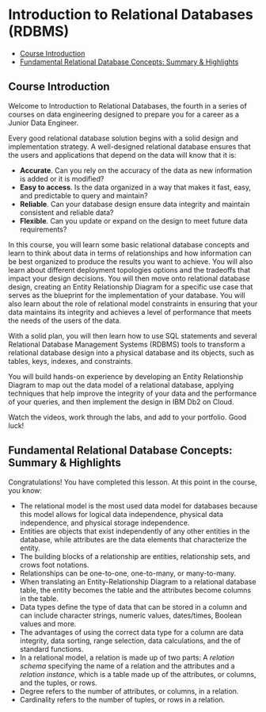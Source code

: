 # Introduction to Relational Databases (RDBMS)

   * [Course Introduction](#course-introduction)
   * [Fundamental Relational Database Concepts: Summary &amp; Highlights](#fundamental-relational-database-concepts-summary--highlights)

## Course Introduction

Welcome to Introduction to Relational Databases, the fourth in a series of courses on data engineering designed to prepare you for a career as a Junior Data Engineer. 

Every good relational database solution begins with a solid design and implementation strategy. A well-designed relational database ensures that the users and applications that depend on the data will know that it is:

- **Accurate**. Can you rely on the accuracy of the data as new information is added or it is modified? 
- **Easy to access**. Is the data organized in a way that makes it fast, easy, and predictable to query and maintain?
- **Reliable**. Can your database design ensure data integrity and maintain consistent and reliable data?
- **Flexible**. Can you update or expand on the design to meet future data requirements?

In this course, you will learn some basic relational database concepts and learn to think about data in terms of relationships and how information can be best organized to produce the results you want to achieve. You will also learn about different deployment topologies options and the tradeoffs that impact your design decisions. You will then move onto relational database design, creating an Entity Relationship Diagram for a specific use case that serves as the blueprint for the implementation of your database. You will also learn about the role of relational model constraints in ensuring that your data maintains its integrity and achieves a level of performance that meets the needs of the users of the data. 

With a solid plan, you will then learn how to use SQL statements and several Relational Database Management Systems (RDBMS) tools to transform a relational database design into a physical database and its objects, such as tables, keys, indexes, and constraints.

You will build hands-on experience by developing an Entity Relationship Diagram to map out the data model of a relational database, applying techniques that help improve the integrity of your data and the performance of your queries, and then implement the design in IBM Db2 on Cloud.

Watch the videos, work through the labs, and add to your portfolio. Good luck!


## Fundamental Relational Database Concepts: Summary & Highlights

Congratulations! You have completed this lesson. At this point in the course, you know: 

- The relational model is the most used data model for databases because this model allows for logical data independence, physical data independence, and physical storage independence. 
- Entities are objects that exist independently of any other entities in the database, while attributes are the data elements that characterize the entity.
- The building blocks of a relationship are entities, relationship sets, and crows foot notations. 
- Relationships can be one-to-one, one-to-many, or many-to-many.
- When translating an Entity-Relationship Diagram to a relational database table, the entity becomes the table and the attributes become columns in the table.
- Data types define the type of data that can be stored in a column and can include character strings, numeric values, dates/times, Boolean values and more.
- The advantages of using the correct data type for a column are data integrity, data sorting, range selection, data calculations, and the of standard functions.
- In a relational model, a relation is made up of two parts: A *relation schema* specifying the name of a relation and the attributes and a *relation instance*, which is a table made up of the attributes, or columns, and the tuples, or rows. 
- Degree refers to the number of attributes, or columns, in a relation. 
- Cardinality refers to the number of tuples, or rows in a relation.
